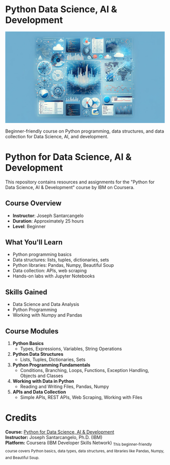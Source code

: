 # Python Data Science, AI & Development
![A clean design for a Data Science GitHub repository, featuring data charts, code snippets, and icons for Python, Jupyter, and SQL. The background is sleek and abstract, with professional blue and white colors.](images/rectangular_logo.png)

Beginner-friendly course on Python programming, data structures, and data collection for Data Science, AI, and development.

# Python for Data Science, AI & Development

This repository contains resources and assignments for the "Python for Data Science, AI & Development" course by IBM on Coursera.

## Course Overview
- **Instructor**: Joseph Santarcangelo
- **Duration**: Approximately 25 hours
- **Level**: Beginner

## What You'll Learn
- Python programming basics
- Data structures: lists, tuples, dictionaries, sets
- Python libraries: Pandas, Numpy, Beautiful Soup
- Data collection: APIs, web scraping
- Hands-on labs with Jupyter Notebooks

## Skills Gained
- Data Science and Data Analysis
- Python Programming
- Working with Numpy and Pandas

## Course Modules
1. **Python Basics**
   - Types, Expressions, Variables, String Operations
2. **Python Data Structures**
   - Lists, Tuples, Dictionaries, Sets
3. **Python Programming Fundamentals**
   - Conditions, Branching, Loops, Functions, Exception Handling, Objects and Classes
4. **Working with Data in Python**
   - Reading and Writing Files, Pandas, Numpy
5. **APIs and Data Collection**
   - Simple APIs, REST APIs, Web Scraping, Working with Files

# Credits
**Course:** [Python for Data Science, AI & Development](https://www.coursera.org/learn/python-for-applied-data-science-ai/home/welcome)  
**Instructor:** Joseph Santarcangelo, Ph.D. (IBM)  
**Platform:** Coursera (IBM Developer Skills Network)
<sub>This beginner-friendly course covers Python basics, data types, data structures, and libraries like Pandas, Numpy, and Beautiful Soup.</sub>
